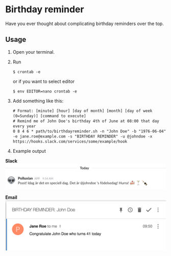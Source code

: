 # Birthday reminder
Have you ever thought about complicating birthday reminders over the top.

## Usage
1. Open your terminal.

2. Run 
    ```
    $ crontab -e
    ```
    or if you want to select editor
    ```
    $ env EDITOR=nano crontab -e
    ```

3. Add something like this:
    ```
    # Format: [minute] [hour] [day of month] [month] [day of week (0=Sunday)] [command to execute]
    # Remind me of John Doe's birthday 4th of June at 08:00 that day every year
    0 8 4 6 * path/to/birthdayreminder.sh -n "John Doe" -b "1976-06-04" -e jane.roe@example.com -s "BIRTHDAY REMINDER" -u @johndoe -x https://hooks.slack.com/services/some/example/hook
    ```

4. Example output

__Slack__
![Slack message example output][example-slack-output]    

__Email__
![Email message example output][example-mail-output]

[example-slack-output]: https://github.com/partjarnberg/birthdayreminder/blob/screenshots/example-slack.png?raw=true "Example output"
[example-mail-output]: https://github.com/partjarnberg/birthdayreminder/blob/screenshots/example-mail.png?raw=true "Example output"